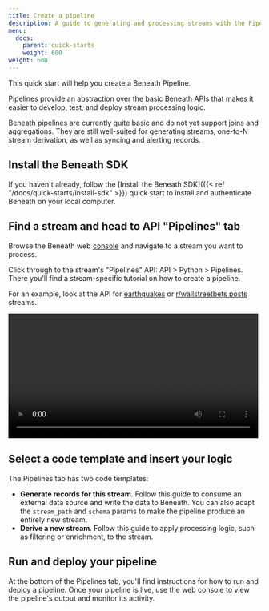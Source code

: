```yaml
---
title: Create a pipeline
description: A guide to generating and processing streams with the Pipeline API
menu:
  docs:
    parent: quick-starts
    weight: 600
weight: 600
---
```


This quick start will help you create a Beneath Pipeline.

Pipelines provide an abstraction over the basic Beneath APIs that makes it easier to develop, test, and deploy stream processing logic.

Beneath pipelines are currently quite basic and do not yet support joins and aggregations. They are still well-suited for generating streams, one-to-N stream derivation, as well as syncing and alerting records.

## Install the Beneath SDK

If you haven't already, follow the [Install the Beneath SDK]({{< ref "/docs/quick-starts/install-sdk" >}}) quick start to install and authenticate Beneath on your local computer.

## Find a stream and head to API "Pipelines" tab

Browse the Beneath web [console](https://beneath.dev/?noredirect=1) and navigate to a stream you want to process.

Click through to the stream's "Pipelines" API: API > Python > Pipelines. There you'll find a stream-specific tutorial on how to create a pipeline.

For an example, look at the API for [earthquakes](https://beneath.dev/examples/earthquakes/stream:earthquakes/-/api?language=python&action=pipelines) or [r/wallstreetbets posts](https://beneath.dev/examples/reddit/stream:r-wallstreetbets-posts/-/api?language=python&action=pipelines) streams.

<video width="99%" playsinline controls>
  <source src="/media/docs/quickstart-create-pipeline.mp4" type="video/mp4">
</video>

## Select a code template and insert your logic

The Pipelines tab has two code templates:

- **Generate records for this stream**. Follow this guide to consume an external data source and write the data to Beneath. You can also adapt the `stream_path` and `schema` params to make the pipeline produce an entirely new stream.
- **Derive a new stream**. Follow this guide to apply processing logic, such as filtering or enrichment, to the stream.

## Run and deploy your pipeline

At the bottom of the Pipelines tab, you'll find instructions for how to run and deploy a pipeline. Once your pipeline is live, use the web console to view the pipeline's output and monitor its activity.
